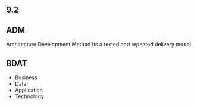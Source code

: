 ## 9.2

## ADM
Architecture Development Method
Its a tested and repeated delivery model


## BDAT

- Business
- Data
- Application
- Technology
